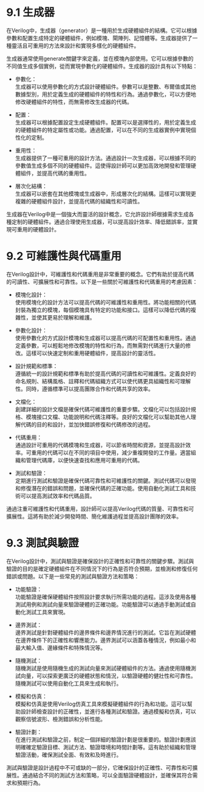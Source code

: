 # 9.1 生成器

在Verilog中，生成器（generator）是一種用於生成硬體組件的結構。它可以根據參數和配置生成特定的硬體組件，例如模塊、閘陣列、記憶體等。生成器提供了一種靈活且可重用的方法來設計和實現多樣化的硬體組件。

生成器通常使用generate關鍵字來定義，並在模塊內部使用。它可以根據參數的不同值生成多個實例，從而實現參數化的硬體組件。生成器的設計具有以下特點：

+ 參數化：  
生成器可以使用參數化的方式設計硬體組件。參數可以是整數、布爾值或其他數據型別，用於定義生成的硬體組件的特性和行為。通過參數化，可以方便地修改硬體組件的特性，而無需修改生成器的代碼。

+ 配置：   
生成器可以根據配置設定生成硬體組件。配置可以是選擇性的，用於定義生成的硬體組件的特定屬性或功能。通過配置，可以在不同的生成器實例中實現個性化的定制。

+ 重用性：  
生成器提供了一種可重用的設計方法。通過設計一次生成器，可以根據不同的參數值生成多個不同的硬體組件。這使得設計師可以更加高效地開發和管理硬體組件，並提高代碼的重用性。

+ 層次化結構：  
生成器可以嵌套在其他模塊或生成器中，形成層次化的結構。這樣可以實現更複雜的硬體組件設計，並提高代碼的組織性和可讀性。

生成器在Verilog中是一個強大而靈活的設計概念，它允許設計師根據需求生成各種定制的硬體組件。通過合理使用生成器，可以提高設計效率、降低錯誤率，並實現可重用的硬體設計。
# 9.2 可維護性與代碼重用

在Verilog設計中，可維護性和代碼重用是非常重要的概念。它們有助於提高代碼的可讀性、可擴展性和可靠性。以下是一些關於可維護性和代碼重用的考慮因素：

+ 模塊化設計：  
使用模塊化的設計方法可以提高代碼的可維護性和重用性。將功能相關的代碼封裝為獨立的模塊，每個模塊具有特定的功能和接口。這樣可以降低代碼的複雜性，並使其更易於理解和維護。
 
+ 參數化設計：  
使用參數化的方式設計模塊和生成器可以提高代碼的可配置性和重用性。通過定義參數，可以輕鬆地修改模塊的特性和行為，而無需對代碼進行大量的修改。這樣可以快速定制和重用硬體組件，提高設計的靈活性。

+ 設計規範和標準：  
遵循統一的設計規範和標準有助於提高代碼的可讀性和可維護性。定義良好的命名規則、結構風格、註釋和代碼組織方式可以使代碼更具組織性和可理解性。同時，遵循標準可以提高團隊合作和代碼共享的效率。

+ 文檔化：  
創建詳細的設計文檔是確保代碼可維護性的重要步驟。文檔化可以包括設計規格、模塊接口文檔、功能說明和代碼注釋等。良好的文檔化可以幫助其他人理解代碼的目的和設計，並加快錯誤修復和代碼修改的過程。

+ 代碼重用：  
通過設計可重用的代碼模塊和生成器，可以節省時間和資源，並提高設計效率。可重用的代碼可以在不同的項目中使用，減少重複開發的工作量。適當組織和管理代碼庫，以便快速查找和應用可重用的代碼。

+ 測試和驗證：  
定期進行測試和驗證是確保代碼可靠性和可維護性的關鍵。測試代碼可以發現和修復潛在的錯誤和問題，並確保代碼的正確功能。使用自動化測試工具和技術可以提高測試效率和代碼品質。

通過注重可維護性和代碼重用，設計師可以提高Verilog代碼的質量、可靠性和可擴展性。這將有助於減少開發時間、簡化維護過程並提高設計團隊的效率。
# 9.3 測試與驗證

在Verilog設計中，測試與驗證是確保設計的正確性和可靠性的關鍵步驟。測試與驗證的目的是確定硬體組件在不同情況下的行為是否符合預期，並檢測和修復任何錯誤或問題。以下是一些常見的測試與驗證方法和策略：

+ 功能驗證：  
功能驗證是確保硬體組件按照設計要求執行所需功能的過程。這涉及使用各種測試用例和測試向量來驗證硬體的正確功能。功能驗證可以通過手動測試或自動化測試工具來實現。

+ 邊界測試：  
邊界測試是針對硬體組件的邊界條件和邊界情況進行的測試。它旨在測試硬體在邊界條件下的正確性和響應能力。邊界測試可以涵蓋各種情況，例如最小和最大輸入值、邊緣條件和特殊情況等。

+ 隨機測試：  
隨機測試是使用隨機生成的測試向量來測試硬體組件的方法。通過使用隨機測試向量，可以探索更廣泛的硬體狀態和情況，以驗證硬體的健壯性和可靠性。隨機測試可以使用自動化工具來生成和執行。

+ 模擬和仿真：  
模擬和仿真是使用Verilog仿真工具來模擬硬體組件的行為和功能。這可以幫助設計師檢查設計的正確性，並進行各種測試和驗證。通過模擬和仿真，可以觀察信號波形、檢測錯誤和分析性能。

+ 驗證計劃：  
在進行測試和驗證之前，制定一個詳細的驗證計劃是很重要的。驗證計劃應該明確確定驗證目標、測試方法、驗證環境和時間計劃等。這有助於組織和管理驗證活動，確保測試全面、有效和及時進行。

測試與驗證是設計過程中不可或缺的一部分，它確保設計的正確性、可靠性和可擴展性。通過結合不同的測試方法和策略，可以全面驗證硬體設計，並確保其符合需求和預期行為。
